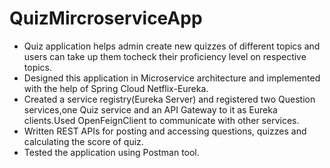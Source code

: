 # QuizMircroserviceApp
+ Quiz application helps admin create new quizzes of different topics and users can take up them tocheck their proficiency level on respective topics.
+ Designed this application in Microservice architecture and implemented with the help of Spring Cloud Netflix-Eureka.
+ Created a service registry(Eureka Server) and registered two Question services,one Quiz service and an API Gateway to it as Eureka clients.Used OpenFeignClient to communicate with other services.
+ Written REST APIs for posting and accessing questions, quizzes and calculating the score of quiz.
+ Tested the application using Postman tool.
